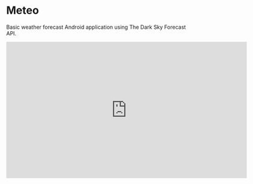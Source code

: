 # Meteo

Basic weather forecast Android application using The Dark Sky Forecast API.

<iframe src='https://gfycat.com/ifr/UnlinedBasicIcterinewarbler' frameborder='0' scrolling='no' width='640' height='363.6363636363636' allowfullscreen></iframe>
